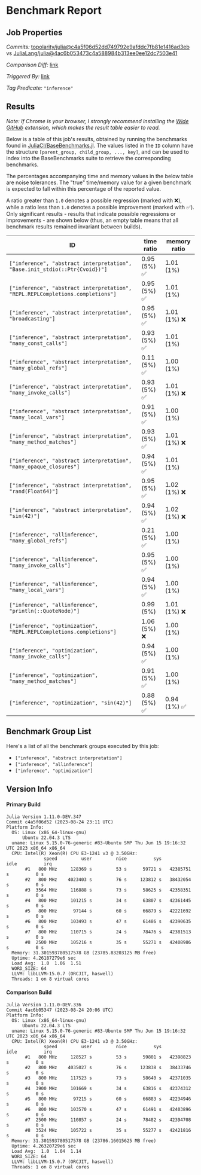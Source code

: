 # Benchmark Report

## Job Properties

*Commits:* [topolarity/julia@c4a5f06d52dd749792e9afddc7fb81e1416ad3eb](https://github.com/topolarity/julia/commit/c4a5f06d52dd749792e9afddc7fb81e1416ad3eb) vs [JuliaLang/julia@4ac6b053473c4a588984b313ee0ee12dc7503e41](https://github.com/JuliaLang/julia/commit/4ac6b053473c4a588984b313ee0ee12dc7503e41)

*Comparison Diff:* [link](https://github.com/JuliaLang/julia/compare/4ac6b053473c4a588984b313ee0ee12dc7503e41..topolarity/julia:c4a5f06d52dd749792e9afddc7fb81e1416ad3eb)

*Triggered By:* [link](https://github.com/JuliaLang/julia/pull/50943#issuecomment-1692528693)

*Tag Predicate:* `"inference"`

## Results

*Note: If Chrome is your browser, I strongly recommend installing the [Wide GitHub](https://chrome.google.com/webstore/detail/wide-github/kaalofacklcidaampbokdplbklpeldpj?hl=en)
extension, which makes the result table easier to read.*

Below is a table of this job's results, obtained by running the benchmarks found in
[JuliaCI/BaseBenchmarks.jl](https://github.com/JuliaCI/BaseBenchmarks.jl). The values
listed in the `ID` column have the structure `[parent_group, child_group, ..., key]`,
and can be used to index into the BaseBenchmarks suite to retrieve the corresponding
benchmarks.

The percentages accompanying time and memory values in the below table are noise tolerances. The "true"
time/memory value for a given benchmark is expected to fall within this percentage of the reported value.

A ratio greater than `1.0` denotes a possible regression (marked with :x:), while a ratio less
than `1.0` denotes a possible improvement (marked with :white_check_mark:). Only significant results - results
that indicate possible regressions or improvements - are shown below (thus, an empty table means that all
benchmark results remained invariant between builds).

| ID | time ratio | memory ratio |
|----|------------|--------------|
| `["inference", "abstract interpretation", "Base.init_stdio(::Ptr{Cvoid})"]` | 0.95 (5%) :white_check_mark: | 1.01 (1%)  |
| `["inference", "abstract interpretation", "REPL.REPLCompletions.completions"]` | 0.95 (5%) :white_check_mark: | 1.01 (1%)  |
| `["inference", "abstract interpretation", "broadcasting"]` | 0.95 (5%) :white_check_mark: | 1.01 (1%) :x: |
| `["inference", "abstract interpretation", "many_const_calls"]` | 0.93 (5%) :white_check_mark: | 1.01 (1%)  |
| `["inference", "abstract interpretation", "many_global_refs"]` | 0.11 (5%) :white_check_mark: | 1.00 (1%)  |
| `["inference", "abstract interpretation", "many_invoke_calls"]` | 0.93 (5%) :white_check_mark: | 1.01 (1%) :x: |
| `["inference", "abstract interpretation", "many_local_vars"]` | 0.91 (5%) :white_check_mark: | 1.00 (1%)  |
| `["inference", "abstract interpretation", "many_method_matches"]` | 0.93 (5%) :white_check_mark: | 1.01 (1%) :x: |
| `["inference", "abstract interpretation", "many_opaque_closures"]` | 0.94 (5%) :white_check_mark: | 1.01 (1%)  |
| `["inference", "abstract interpretation", "rand(Float64)"]` | 0.95 (5%) :white_check_mark: | 1.02 (1%) :x: |
| `["inference", "abstract interpretation", "sin(42)"]` | 0.94 (5%) :white_check_mark: | 1.02 (1%) :x: |
| `["inference", "allinference", "many_global_refs"]` | 0.21 (5%) :white_check_mark: | 1.00 (1%)  |
| `["inference", "allinference", "many_invoke_calls"]` | 0.95 (5%) :white_check_mark: | 1.00 (1%)  |
| `["inference", "allinference", "many_local_vars"]` | 0.94 (5%) :white_check_mark: | 1.00 (1%)  |
| `["inference", "allinference", "println(::QuoteNode)"]` | 0.99 (5%)  | 1.01 (1%) :x: |
| `["inference", "optimization", "REPL.REPLCompletions.completions"]` | 1.06 (5%) :x: | 1.00 (1%)  |
| `["inference", "optimization", "many_invoke_calls"]` | 0.94 (5%) :white_check_mark: | 1.00 (1%)  |
| `["inference", "optimization", "many_method_matches"]` | 0.91 (5%) :white_check_mark: | 1.00 (1%)  |
| `["inference", "optimization", "sin(42)"]` | 0.88 (5%) :white_check_mark: | 0.94 (1%) :white_check_mark: |

## Benchmark Group List

Here's a list of all the benchmark groups executed by this job:

- `["inference", "abstract interpretation"]`
- `["inference", "allinference"]`
- `["inference", "optimization"]`

## Version Info

#### Primary Build

```
Julia Version 1.11.0-DEV.347
Commit c4a5f06d52 (2023-08-24 23:11 UTC)
Platform Info:
  OS: Linux (x86_64-linux-gnu)
      Ubuntu 22.04.3 LTS
  uname: Linux 5.15.0-76-generic #83-Ubuntu SMP Thu Jun 15 19:16:32 UTC 2023 x86_64 x86_64
  CPU: Intel(R) Xeon(R) CPU E3-1241 v3 @ 3.50GHz: 
              speed         user         nice          sys         idle          irq
       #1   800 MHz     128369 s         53 s      59721 s   42385751 s          0 s
       #2   800 MHz    4023403 s         76 s     123812 s   38432054 s          0 s
       #3  3564 MHz     116888 s         73 s      58625 s   42358351 s          0 s
       #4   800 MHz     101215 s         34 s      63807 s   42361445 s          0 s
       #5   800 MHz      97144 s         60 s      66879 s   42221692 s          0 s
       #6   800 MHz     103493 s         47 s      61486 s   42390635 s          0 s
       #7   800 MHz     110715 s         24 s      78476 s   42381513 s          0 s
       #8  2500 MHz     105216 s         35 s      55271 s   42408986 s          0 s
  Memory: 31.301593780517578 GB (23785.83203125 MB free)
  Uptime: 4.26187279e6 sec
  Load Avg:  1.0  1.06  1.51
  WORD_SIZE: 64
  LLVM: libLLVM-15.0.7 (ORCJIT, haswell)
  Threads: 1 on 8 virtual cores

```

#### Comparison Build

```
Julia Version 1.11.0-DEV.336
Commit 4ac6b05347 (2023-08-24 20:06 UTC)
Platform Info:
  OS: Linux (x86_64-linux-gnu)
      Ubuntu 22.04.3 LTS
  uname: Linux 5.15.0-76-generic #83-Ubuntu SMP Thu Jun 15 19:16:32 UTC 2023 x86_64 x86_64
  CPU: Intel(R) Xeon(R) CPU E3-1241 v3 @ 3.50GHz: 
              speed         user         nice          sys         idle          irq
       #1   800 MHz     128527 s         53 s      59801 s   42398823 s          0 s
       #2   800 MHz    4035027 s         76 s     123838 s   38433746 s          0 s
       #3   800 MHz     117523 s         73 s      58640 s   42371035 s          0 s
       #4  3900 MHz     101669 s         34 s      63816 s   42374312 s          0 s
       #5   800 MHz      97215 s         60 s      66883 s   42234946 s          0 s
       #6   800 MHz     103570 s         47 s      61491 s   42403896 s          0 s
       #7  2500 MHz     110857 s         24 s      78482 s   42394708 s          0 s
       #8  3524 MHz     105722 s         35 s      55277 s   42421816 s          0 s
  Memory: 31.301593780517578 GB (23786.16015625 MB free)
  Uptime: 4.26320729e6 sec
  Load Avg:  1.0  1.04  1.14
  WORD_SIZE: 64
  LLVM: libLLVM-15.0.7 (ORCJIT, haswell)
  Threads: 1 on 8 virtual cores

```
